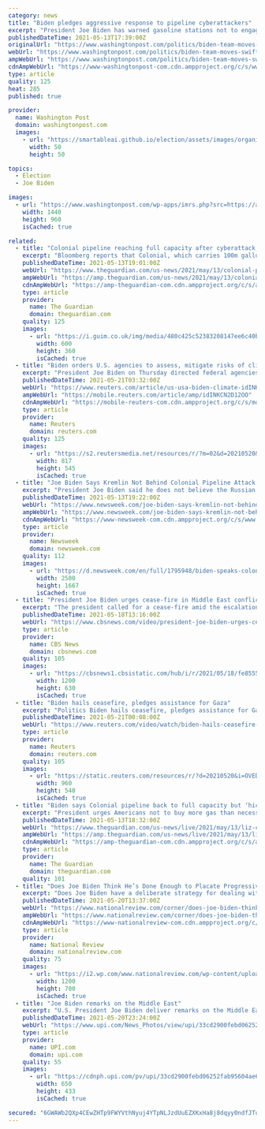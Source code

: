 ```yaml
---
category: news
title: "Biden pledges aggressive response to pipeline cyberattackers"
excerpt: "President Joe Biden has warned gasoline stations not to engage in price gouging as motorists wait for fuel to start flowing reliably through the Colonial Pipeline"
publishedDateTime: 2021-05-13T17:39:00Z
originalUrl: "https://www.washingtonpost.com/politics/biden-team-moves-swiftly-to-tackle-pipeline-political-peril/2021/05/13/20745140-b3a2-11eb-bc96-fdf55de43bef_story.html"
webUrl: "https://www.washingtonpost.com/politics/biden-team-moves-swiftly-to-tackle-pipeline-political-peril/2021/05/13/20745140-b3a2-11eb-bc96-fdf55de43bef_story.html"
ampWebUrl: "https://www.washingtonpost.com/politics/biden-team-moves-swiftly-to-tackle-pipeline-political-peril/2021/05/13/20745140-b3a2-11eb-bc96-fdf55de43bef_story.html?outputType=amp"
cdnAmpWebUrl: "https://www-washingtonpost-com.cdn.ampproject.org/c/s/www.washingtonpost.com/politics/biden-team-moves-swiftly-to-tackle-pipeline-political-peril/2021/05/13/20745140-b3a2-11eb-bc96-fdf55de43bef_story.html?outputType=amp"
type: article
quality: 125
heat: 285
published: true

provider:
  name: Washington Post
  domain: washingtonpost.com
  images:
    - url: "https://smartableai.github.io/election/assets/images/organizations/washingtonpost.com-50x50.jpg"
      width: 50
      height: 50

topics:
  - Election
  - Joe Biden

images:
  - url: "https://www.washingtonpost.com/wp-apps/imrs.php?src=https://arc-anglerfish-washpost-prod-washpost.s3.amazonaws.com/public/QHX4FJFUBUI6XPEW7X2V3ZB354.jpg&w=1440"
    width: 1440
    height: 960
    isCached: true

related:
  - title: "Colonial pipeline reaching full capacity after cyberattack, Biden says"
    excerpt: "Bloomberg reports that Colonial, which carries 100m gallons a day, paid extortion fee in ‘untraceable cryptocurrency’"
    publishedDateTime: 2021-05-13T19:01:00Z
    webUrl: "https://www.theguardian.com/us-news/2021/may/13/colonial-pipeline-fuel-cyber-attack-outage"
    ampWebUrl: "https://amp.theguardian.com/us-news/2021/may/13/colonial-pipeline-fuel-cyber-attack-outage"
    cdnAmpWebUrl: "https://amp-theguardian-com.cdn.ampproject.org/c/s/amp.theguardian.com/us-news/2021/may/13/colonial-pipeline-fuel-cyber-attack-outage"
    type: article
    provider:
      name: The Guardian
      domain: theguardian.com
    quality: 125
    images:
      - url: "https://i.guim.co.uk/img/media/480c425c52383208147ee6c40bfc9df21b222215/0_130_3500_2100/master/3500.jpg?width=300&quality=45&auto=format&fit=max&dpr=2&s=643cb58853338c3a656190ac35c126a8"
        width: 600
        height: 360
        isCached: true
  - title: "Biden orders U.S. agencies to assess, mitigate risks of climate change"
    excerpt: "President Joe Biden on Thursday directed federal agencies to assess and mitigate the increasing and serious risks that climate change poses to individuals, businesses, the federal government and the U."
    publishedDateTime: 2021-05-21T03:32:00Z
    webUrl: "https://www.reuters.com/article/us-usa-biden-climate-idINKCN2D12OO"
    ampWebUrl: "https://mobile.reuters.com/article/amp/idINKCN2D12OO"
    cdnAmpWebUrl: "https://mobile-reuters-com.cdn.ampproject.org/c/s/mobile.reuters.com/article/amp/idINKCN2D12OO"
    type: article
    provider:
      name: Reuters
      domain: reuters.com
    quality: 125
    images:
      - url: "https://s2.reutersmedia.net/resources/r/?m=02&d=20210520&t=2&i=1562871778&w=&fh=545px&fw=&ll=&pl=&sq=&r=LYNXNPEH4J1E4"
        width: 817
        height: 545
        isCached: true
  - title: "Joe Biden Says Kremlin Not Behind Colonial Pipeline Attack, But Thinks Attackers 'Live in Russia'"
    excerpt: "President Joe Biden said he does not believe the Russian government is behind the cyberattack on the Colonial Pipeline but has reason to believe the criminals live in Russia."
    publishedDateTime: 2021-05-13T19:22:00Z
    webUrl: "https://www.newsweek.com/joe-biden-says-kremlin-not-behind-colonial-pipeline-attack-thinks-attackers-live-russia-1591349"
    ampWebUrl: "https://www.newsweek.com/joe-biden-says-kremlin-not-behind-colonial-pipeline-attack-thinks-attackers-live-russia-1591349?amp=1"
    cdnAmpWebUrl: "https://www-newsweek-com.cdn.ampproject.org/c/s/www.newsweek.com/joe-biden-says-kremlin-not-behind-colonial-pipeline-attack-thinks-attackers-live-russia-1591349?amp=1"
    type: article
    provider:
      name: Newsweek
      domain: newsweek.com
    quality: 112
    images:
      - url: "https://d.newsweek.com/en/full/1795948/biden-speaks-colonial-pipeline-cyberattack.jpg"
        width: 2500
        height: 1667
        isCached: true
  - title: "President Joe Biden urges cease-fire in Middle East conflict"
    excerpt: "The president called for a cease-fire amid the escalation of violence in the Middle East conflict between Israel and Hamas. Weijia Jiang reports."
    publishedDateTime: 2021-05-18T13:16:00Z
    webUrl: "https://www.cbsnews.com/video/president-joe-biden-urges-cease-fire-in-middle-east-conflict/"
    type: article
    provider:
      name: CBS News
      domain: cbsnews.com
    quality: 105
    images:
      - url: "https://cbsnews1.cbsistatic.com/hub/i/r/2021/05/18/fe8555ad-2e05-48f9-b9ab-c566d821a823/thumbnail/1200x630/3c31e422b218bfccabd303c8a965b44b/joebiden-replace-717672-640x360.jpg"
        width: 1200
        height: 630
        isCached: true
  - title: "Biden hails ceasefire, pledges assistance for Gaza"
    excerpt: "Politics Biden hails ceasefire, pledges assistance for Gaza. Posted . President Joe Biden praised a ceasefire reached between Israel and Hamas fighters on Thursday and said the Un"
    publishedDateTime: 2021-05-21T00:08:00Z
    webUrl: "https://www.reuters.com/video/watch/biden-hails-ceasefire-pledges-assistance-id730255189?chan=6g5ka85"
    type: article
    provider:
      name: Reuters
      domain: reuters.com
    quality: 105
    images:
      - url: "https://static.reuters.com/resources/r/?d=20210520&i=OVEDRUQJJ&r=OVEDRUQJJ&t=2"
        width: 960
        height: 540
        isCached: true
  - title: "Biden says Colonial pipeline back to full capacity but ‘hiccups’ likely – live"
    excerpt: "President urges Americans not to buy more gas than necessary while Pelosi condemn Republicans for downplaying Capitol attack – follow the latest"
    publishedDateTime: 2021-05-13T18:32:00Z
    webUrl: "https://www.theguardian.com/us-news/live/2021/may/13/liz-cheney-republicans-trump-us-politics-live?page=with:block-609d68e08f08e659a47e4513"
    ampWebUrl: "https://amp.theguardian.com/us-news/live/2021/may/13/liz-cheney-republicans-trump-us-politics-live"
    cdnAmpWebUrl: "https://amp-theguardian-com.cdn.ampproject.org/c/s/amp.theguardian.com/us-news/live/2021/may/13/liz-cheney-republicans-trump-us-politics-live"
    type: article
    provider:
      name: The Guardian
      domain: theguardian.com
    quality: 101
  - title: "Does Joe Biden Think He’s Done Enough to Placate Progressives?"
    excerpt: "Does Joe Biden have a deliberate strategy for dealing with his party’s progressives, or is he just winging it?"
    publishedDateTime: 2021-05-20T13:37:00Z
    webUrl: "https://www.nationalreview.com/corner/does-joe-biden-think-hes-done-enough-to-placate-progressives/"
    ampWebUrl: "https://www.nationalreview.com/corner/does-joe-biden-think-hes-done-enough-to-placate-progressives/amp/"
    cdnAmpWebUrl: "https://www-nationalreview-com.cdn.ampproject.org/c/s/www.nationalreview.com/corner/does-joe-biden-think-hes-done-enough-to-placate-progressives/amp/"
    type: article
    provider:
      name: National Review
      domain: nationalreview.com
    quality: 75
    images:
      - url: "https://i2.wp.com/www.nationalreview.com/wp-content/uploads/2020/02/dem-debate-charleston-26.jpg?fit=1200%2C700&ssl=1"
        width: 1200
        height: 700
        isCached: true
  - title: "Joe Biden remarks on the Middle East"
    excerpt: "U.S. President Joe Biden deliver remarks on the Middle East in the Cross Hall at the White House in Washington on Thursday, May 20, 2021. Photo by Yuri Gripas/UPI"
    publishedDateTime: 2021-05-20T23:24:00Z
    webUrl: "https://www.upi.com/News_Photos/view/upi/33cd2900febd06252fab95604ae60cfb/Joe-Biden-remarks-on-the-Middle-East/"
    type: article
    provider:
      name: UPI.com
      domain: upi.com
    quality: 55
    images:
      - url: "https://cdnph.upi.com/pv/upi/33cd2900febd06252fab95604ae60cfb/BIDEN-MIDDLE-EAST.jpg"
        width: 650
        height: 433
        isCached: true

secured: "6GWAWb2QXp4CEwZHTp9FWYVthNyuj4YTpNLJzdUuEZXKxHa8j8dqyy0ndfJTuRtOvRVSGrYd8ppUZ6spB43E1mol+9W3uneydiUBgtWIhh3cVIUVpkF10IkwqDFOPglfkS9J+xYJ2KxTiQhVWFtwPF9l/oIOQ7ezcB+4VKiMWH4m4EFrvD13rukaQw5ssD1Qs8Pye/Y5p1NoXaAaC/JItDZvDE6frIBl5/80goJWEhG+mzR+lQxvCcgC602k0lv2SEfjJanZmmYgwRi3IxahxOSTySUI55c7T23ObOfYPlbbQfemv880Rd1pOWiJbFcXT1dGWNZU0Tq+/YMS/vw6aOnWl5v0963kQbq8PFZ+HdU=;6hql/NNtLzdgvtzkQaSDaQ=="
---
```


